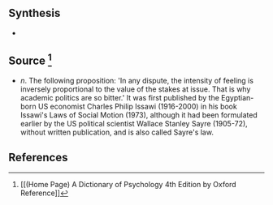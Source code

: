 ## Synthesis
- 
## Source [^1]
- $n$. The following proposition: 'In any dispute, the intensity of feeling is inversely proportional to the value of the stakes at issue. That is why academic politics are so bitter.' It was first published by the Egyptian-born US economist Charles Philip Issawi (1916-2000) in his book Issawi's Laws of Social Motion (1973), although it had been formulated earlier by the US political scientist Wallace Stanley Sayre (1905-72), without written publication, and is also called Sayre's law.
## References

[^1]: [[(Home Page) A Dictionary of Psychology 4th Edition by Oxford Reference]]